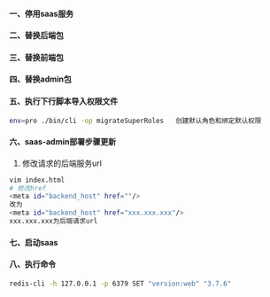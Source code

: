 #### 一、停用saas服务
#### 二、替换后端包
#### 三、替换前端包
#### 四、替换admin包
#### 五、执行下行脚本导入权限文件
```bash
env=pro ./bin/cli -op migrateSuperRoles   创建默认角色和绑定默认权限
```


 #### 六、saas-admin部署步骤更新

1. 修改请求的后端服务url
```bash
vim index.html
# 修改href
<meta id="backend_host" href=""/>
改为
<meta id="backend_host" href="xxx.xxx.xxx"/>
xxx.xxx.xxx为后端请求url
```

#### 七、启动saas
#### 八、执行命令
 ```bash
 redis-cli -h 127.0.0.1 -p 6379 SET "version:web" "3.7.6"
 ```
